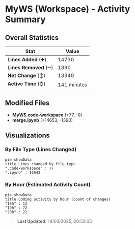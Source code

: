 # MyWS (Workspace) - Activity Summary 

## Overall Statistics

| Stat                   | Value                                                             |
| ---------------------- | ----------------------------------------------------------------- |
| **Lines Added** (➕)   | 14730                                          |
| **Lines Removed** (➖) | 1390                                        |
| **Net Change** (↕)    | 13340                |
| **Active Time** (⌚)   | 141 minutes |


## Modified Files
- **MyWS.code-workspace** (+77, -0)
- **merge.ipynb** (+14653, -1390)

## Visualizations

### By File Type (Lines Changed)

```mermaid
pie showData
title Lines changed by file type
".code-workspace" : 77
".ipynb" : 16043
```

### By Hour (Estimated Activity Count)

```mermaid
pie showData
title Coding activity by hour (count of changes)
"18h" : 12
"19h" : 72
"20h" : 22
```


> **Last Updated:** 14/03/2025, 20:50:05